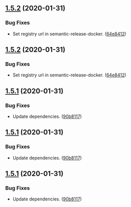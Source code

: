 ## [1.5.2](https://github.com/yeldiRium/yeldirs-blog/compare/v1.5.1...v1.5.2) (2020-01-31)


### Bug Fixes

* Set registry url in semantic-release-docker. ([64e8412](https://github.com/yeldiRium/yeldirs-blog/commit/64e841226cd020a0fc1fdfb0de50575b172dddff))

## [1.5.2](https://github.com/yeldiRium/yeldirs-blog/compare/v1.5.1...v1.5.2) (2020-01-31)


### Bug Fixes

* Set registry url in semantic-release-docker. ([64e8412](https://github.com/yeldiRium/yeldirs-blog/commit/64e841226cd020a0fc1fdfb0de50575b172dddff))

## [1.5.1](https://github.com/yeldiRium/yeldirs-blog/compare/v1.5.0...v1.5.1) (2020-01-31)


### Bug Fixes

* Update dependencies. ([90b8117](https://github.com/yeldiRium/yeldirs-blog/commit/90b8117e81464bcea67442b548aed83a2d08c5b9))

## [1.5.1](https://github.com/yeldiRium/yeldirs-blog/compare/v1.5.0...v1.5.1) (2020-01-31)


### Bug Fixes

* Update dependencies. ([90b8117](https://github.com/yeldiRium/yeldirs-blog/commit/90b8117e81464bcea67442b548aed83a2d08c5b9))

## [1.5.1](https://github.com/yeldiRium/yeldirs-blog/compare/v1.5.0...v1.5.1) (2020-01-31)


### Bug Fixes

* Update dependencies. ([90b8117](https://github.com/yeldiRium/yeldirs-blog/commit/90b8117e81464bcea67442b548aed83a2d08c5b9))
